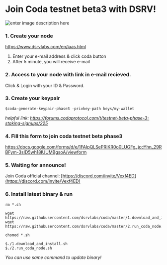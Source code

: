 # Join Coda testnet beta3 with DSRV!

![enter image description here](https://user-images.githubusercontent.com/21022937/87610675-f6c28900-c740-11ea-8446-a2cf1ddde1a5.png)

### 1. Create your node 
https://www.dsrvlabs.com/en/iaas.html
1. Enter your e-mail address & click coda button
2. After 5 minute, you will receive e-mail 

### 2. Access to your node with link in e-mail recieved.
Click & Login with your ID & Password.

### 3. Create your keypair
```
$coda-generate-keypair-phase3 -privkey-path keys/my-wallet
```
*helpful link: https://forums.codaprotocol.com/t/testnet-beta-phase-3-staking-signups/225*

### 4.  Fill this form to join coda testnet beta phase3
https://docs.google.com/forms/d/e/1FAIpQLSePRIKR0o0LUGFg_jccYhn_29RBFym-3sID5wh18IUUMBgsoA/viewform

### 5. Waiting for announce!
Join Coda official channel:
[https://discord.com/invite/Vexf4ED](https://discord.com/invite/Vexf4ED)


### 6. Install latest binary & run

```
rm *.sh

wget https://raw.githubusercontent.com/dsrvlabs/coda/master/1.download_and_install.sh
wget https://raw.githubusercontent.com/dsrvlabs/coda/master/2.run_coda_node.sh

chomod *.sh

$./1.download_and_install.sh
$./2.run_coda_node.sh
```
*You can use same command to update binary!*
